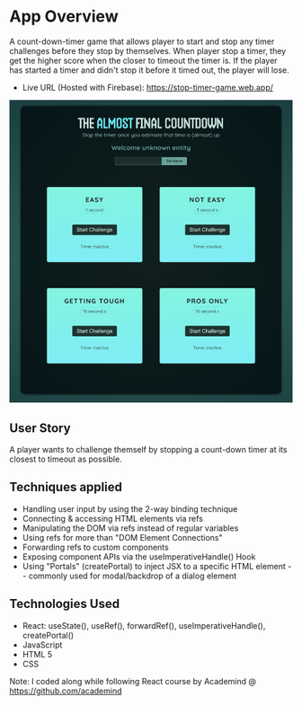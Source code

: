 # App Overview

A count-down-timer game that allows player to start and stop any timer challenges before they stop by themselves. When player stop a timer, they get the higher score when the closer to timeout the timer is. If the player has started a timer and didn't stop it before it timed out, the player will lose.

- Live URL (Hosted with Firebase): https://stop-timer-game.web.app/

![snapshot of app page](./src/assets/count-down-game-snapshot.png)

## User Story

A player wants to challenge themself by stopping a count-down timer at its closest to timeout as possible.

## Techniques applied

- Handling user input by using the 2-way binding technique
- Connecting & accessing HTML elements via refs
- Manipulating the DOM via refs instead of regular variables
- Using refs for more than "DOM Element Connections"
- Forwarding refs to custom components
- Exposing component APIs via the useImperativeHandle() Hook
- Using "Portals" (createPortal) to inject JSX to a specific HTML element -- commonly used for modal/backdrop of a dialog element

## Technologies Used

- React: useState(), useRef(), forwardRef(), useImperativeHandle(), createPortal()
- JavaScript
- HTML 5
- CSS

Note: I coded along while following React course by Academind @ https://github.com/academind
